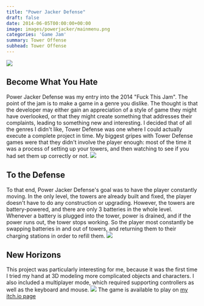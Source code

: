 ```yaml
---
title: "Power Jacker Defense"
draft: false
date: 2014-06-05T00:00:00+00:00
image: images/powerjacker/mainmenu.png
categories: 'Game Jam'
summary: Tower Offense
subhead: Tower Offense
---
```

![](../../images/powerjacker/1.png)
## Become What You Hate
Power Jacker Defense was my entry into the 2014 "Fuck This Jam". The point of the jam is to make a game in a genre you dislike. The thought is that the developer may either gain an appreciation of a style of game they might have overlooked, or that they might create something that addresses their complaints, leading to something new and interesting. I decided that of all the genres I didn't like, Tower Defense was one where I could actually execute a complete project in time. My biggest gripes with Tower Defense games were that they didn't involve the player enough: most of the time it was a process of setting up your towers, and then watching to see if you had set them up correctly or not.
![](../../images/powerjacker/tutorial.png)
## To the Defense
To that end, Power Jacker Defense's goal was to have the player constantly moving. In the only level, the towers are already built and fixed, the player doesn't have to do any construction or upgrading. However, the towers are battery-powered, and there are only 3 batteries in the whole level. Whenever a battery is plugged into the tower, power is drained, and if the power runs out, the tower stops working. So the player most constantly be swapping batteries in and out of towers, and returning them to their charging stations in order to refill them.
![](../../images/powerjacker/2.png)
## New Horizons
This project was particularly interesting for me, because it was the first time I tried my hand at 3D modeling more complicated objects and characters. I also included a multiplayer mode, which required supporting controllers as well as the keyboard and mouse.
![](../../images/powerjacker/3.png)
The game is available to play on [my itch.io page](https://realtalk.itch.io/power-jacker-defense)